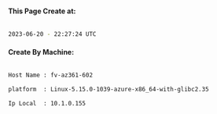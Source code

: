 
   
#### This Page Create at:

```bash

2023-06-20 - 22:27:24 UTC

```

#### Create By Machine:

```bash

Host Name : fv-az361-602

platform  : Linux-5.15.0-1039-azure-x86_64-with-glibc2.35

Ip Local  : 10.1.0.155

```

